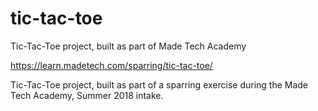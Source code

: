 # tic-tac-toe
Tic-Tac-Toe project, built as part of Made Tech Academy

https://learn.madetech.com/sparring/tic-tac-toe/

Tic-Tac-Toe project, built as part of a sparring exercise during the Made Tech Academy, Summer 2018 intake.
